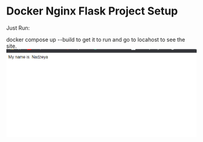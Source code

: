 # Docker Nginx Flask Project Setup

Just Run:

docker compose up --build to get it to run and go to locahost to see the site.
![projectsetup](projectsetup.png)
